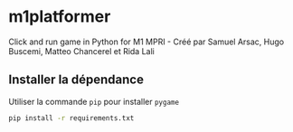 # m1platformer
Click and run game in Python for M1 MPRI - Créé par Samuel Arsac, Hugo Buscemi, Matteo Chancerel et Rida Lali


## Installer la dépendance
Utiliser la commande `pip` pour installer `pygame`
```bash
pip install -r requirements.txt
```
